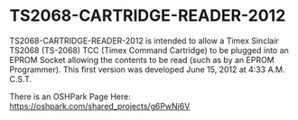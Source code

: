 # TS2068-CARTRIDGE-READER-2012
TS2068-CARTRIDGE-READER-2012  is intended to allow a Timex Sinclair TS2068 (TS-2068) TCC (Timex Command Cartridge) to be plugged into an EPROM Socket allowing the contents to be read (such as by an EPROM Programmer). This first version was developed June 15, 2012 at 4:33 A.M. C.S.T.

There is an OSHPark Page Here: https://oshpark.com/shared_projects/g6PwNi6V
